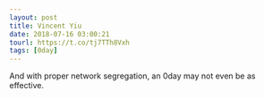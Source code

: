 ```yaml
---
layout: post
title: Vincent Yiu
date: 2018-07-16 03:00:21
tourl: https://t.co/tj7TTh8Vxh
tags: [0day]
---
```

And with proper network segregation, an 0day may not even be as effective.